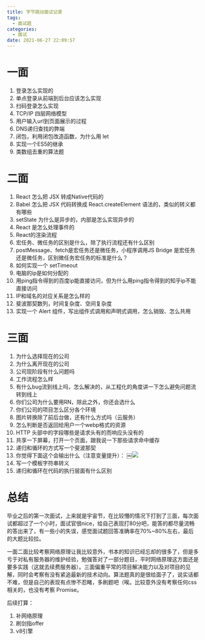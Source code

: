 ```yaml
---
title: 字节跳动面试记录
tags:
  - 面试题
categories:
  - 面试
date: 2021-06-27 22:09:57
---
```


# 一面
1. 登录怎么实现的
2. 单点登录从前端到后台应该怎么实现
3. 扫码登录怎么实现
4. TCP/IP 四层网络模型
5. 用户输入url到页面展示的过程
6. DNS递归查找的弊端
7. 闭包，利用闭包改造函数，为什么用 let
8. 实现一个ES5的继承
9. 类数组去重的算法题

# 二面
1. React 怎么把 JSX 转成Native代码的
2. Babel 怎么把 JSX 代码转换成 React.createElement 语法的，类似的转义都有哪些
3. setState 为什么是异步的，内部是怎么实现异步的
4. React 是怎么处理事件的
5. React的渲染流程
6. 宏任务、微任务的区别是什么，除了执行流程还有什么区别
7. postMessage、fetch是宏任务还是微任务，小程序调用JS Bridge 是宏任务还是微任务，区别微任务宏任务的标准是什么？
8. 如何实现一个 setTimeout
9. 电脑的ip是如何分配的
10. 用ping指令得到的百度ip能直接访问，但为什么用ping指令得到的知乎ip不能直接访问
11. IP和域名的对应关系是怎么样的
12. 斐波那契数列，时间复杂度、空间复杂度
13. 实现一个 Alert 组件，写出组件式调用和声明式调用，怎么销毁、怎么共用

# 三面
1. 为什么选择现在的公司
2. 为什么离开现在的公司
3. 公司现阶段有什么问题吗
4. 工作流程怎么样
5. 有什么bug流到线上吗，怎么解决的，从工程化的角度讲一下怎么避免问题流转到线上
6. 你们公司为什么要用RN，除此之外，你还会选什么
7. 你们公司的项目怎么区分各个环境
8. 图片转换除了前后台做，还有什么方式吗（云服务）
9. 怎么判断是否返回给用户一个webp格式的资源
10. HTTP 头部中的字段哪些是请求头有的而响应头没有的
11. 共享一下屏幕，打开一个页面，跟我说一下那些请求命中缓存
12. 递归和循环的方式写一个斐波那契
13. 你觉得下面这个会输出什么（注意变量提升）：
￼![](https://i.loli.net/2021/06/27/9xvgsfVStUoO6AR.png)
14. 写一个模板字符串转义
15. 递归和循环在代码的执行层面有什么区别

# 总结

毕业之后的第一次面试，上来就是宇宙节，在比较懵的情况下打到了三面，每次面试都超过了一个小时，面试官很nice，给自己表现打80分吧，能答的都尽量流畅的答出来了，有一些小的失误，感觉面试题回答准确率在70%~80%左右，最后的大题比较拉。

一面二面比较考察网络原理让我比较意外，书本的知识已经忘却的很多了，但是多亏于对私有服务器的维护经验，勉强答对了一部分题目，平时网络原理这方面还是要多实践（这就去续费服务器）。三面偏重平常的项目解决能力以及对项目的见解，同时会考察有没有紧追最新的技术动向。算法题真的是很给面子了，说实话都不难，但是自己的表现有点惨不忍睹，多刷题吧（唉。比较意外没有考察任何css相关的，也没有考察 Promise。

后续打算：

1. 补网络原理
2. 刷剑指offer
3. v8引擎